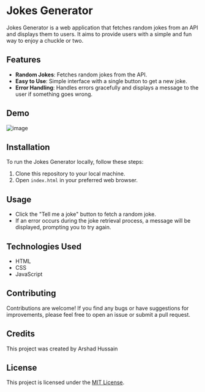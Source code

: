 # Jokes Generator

Jokes Generator is a web application that fetches random jokes from an API and displays them to users. It aims to provide users with a simple and fun way to enjoy a chuckle or two.

## Features

- **Random Jokes**: Fetches random jokes from the API.
- **Easy to Use**: Simple interface with a single button to get a new joke.
- **Error Handling**: Handles errors gracefully and displays a message to the user if something goes wrong.

## Demo

![image](https://github.com/Arshad-96/JokesGenerator/assets/130095869/d507e878-8a24-4fb2-8c47-6706c473cfb0)

## Installation

To run the Jokes Generator locally, follow these steps:

1. Clone this repository to your local machine.
2. Open `index.html` in your preferred web browser.

## Usage

- Click the "Tell me a joke" button to fetch a random joke.
- If an error occurs during the joke retrieval process, a message will be displayed, prompting you to try again.

## Technologies Used

- HTML
- CSS
- JavaScript

## Contributing

Contributions are welcome! If you find any bugs or have suggestions for improvements, please feel free to open an issue or submit a pull request.

## Credits

This project was created by Arshad Hussain

## License

This project is licensed under the [MIT License](LICENSE).



